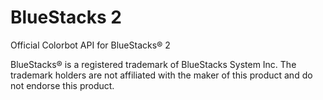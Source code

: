 # BlueStacks 2
Official Colorbot API for BlueStacks® 2

BlueStacks® is a registered trademark of BlueStacks System Inc. The trademark holders are not affiliated with the maker of this product and do not endorse this product.
